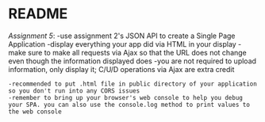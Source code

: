# README
*Assignment 5*:
    -use assignment 2's JSON API to create a Single Page Application
    -display everything your app did via HTML in your display
    -make sure to make all requests via Ajax so that the URL does not change even though the information displayed does
    -you are not required to upload information, only display it; C/U/D operations via Ajax are extra credit

    -recommended to put .html file in public directory of your application so you don't run into any CORS issues
    -remember to bring up your browser's web console to help you debug your SPA. you can also use the console.log method to print values to the web console
